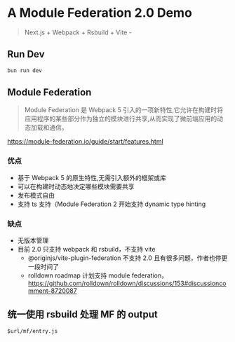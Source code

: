 # A Module Federation 2.0 Demo

> Next.js +
> Webpack +
> Rsbuild +
> Vite -

## Run Dev

```bash
bun run dev
```

## Module Federation

> Module Federation 是 Webpack 5 引入的一项新特性,它允许在构建时将应用程序的某些部分作为独立的模块进行共享,从而实现了微前端应用的动态加载和通信。

https://module-federation.io/guide/start/features.html

### 优点

- 基于 Webpack 5 的原生特性,无需引入额外的框架或库
- 可以在构建时动态地决定哪些模块需要共享
- 发布模式自由
- 支持 ts 支持（Module Federation 2 开始支持 dynamic type hinting

### 缺点

- 无版本管理
- 目前 2.0 只支持 webpack 和 rsbuild，不支持 vite
  - @originjs/vite-plugin-federation 不支持 2.0 且有很多问题，作者也停更一段时间了
  - rolldown roadmap 计划支持 module federation，https://github.com/rolldown/rolldown/discussions/153#discussioncomment-8720087

## 统一使用 rsbuild 处理 MF 的 output

`$url/mf/entry.js`
